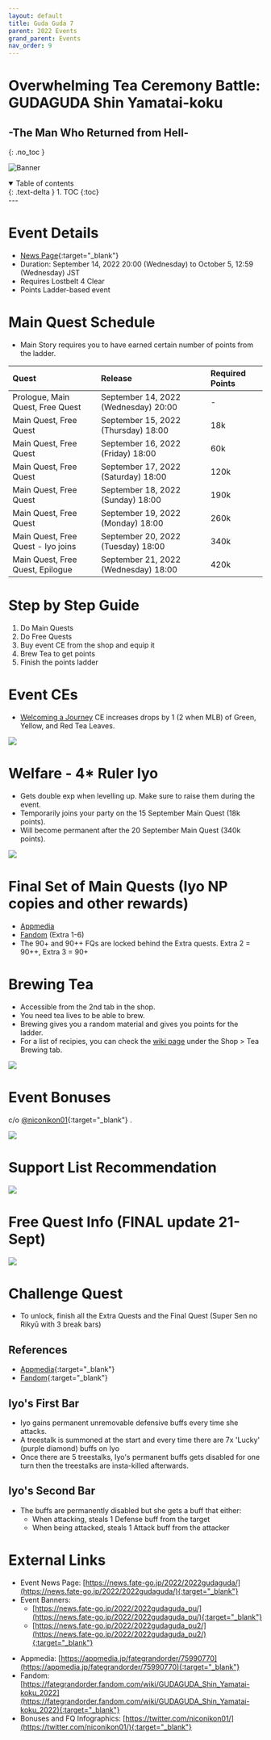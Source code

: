 ```yaml
---
layout: default
title: Guda Guda 7
parent: 2022 Events
grand_parent: Events
nav_order: 9
---
```


# Overwhelming Tea Ceremony Battle: GUDAGUDA Shin Yamatai-koku 
## -The Man Who Returned from Hell-
{: .no_toc }

![Banner](https://news.fate-go.jp/wp-content/uploads/2022/2022gudaguda_full_ypayp/top_banner.png)

<details open markdown="block">
  <summary>
    Table of contents
  </summary>
  {: .text-delta }
1. TOC
{:toc}
</details>
---

# Event Details
- [News Page](https://news.fate-go.jp/2022/2022gudaguda/){:target="_blank"}
- Duration: September 14, 2022 20:00 (Wednesday) to October 5, 12:59 (Wednesday) JST
- Requires Lostbelt 4 Clear
- Points Ladder-based event

# Main Quest Schedule

- Main Story requires you to have earned certain number of points from the ladder.

| Quest | Release | Required Points |
| :-- | :-- | :-- |
| Prologue, Main Quest, Free Quest | September 14, 2022 (Wednesday) 20:00 | - |
| Main Quest, Free Quest | September 15, 2022 (Thursday) 18:00 | 18k |
| Main Quest, Free Quest | September 16, 2022 (Friday) 18:00 | 60k |
| Main Quest, Free Quest | September 17, 2022 (Saturday) 18:00 | 120k |
| Main Quest, Free Quest | September 18, 2022 (Sunday) 18:00 | 190k |
| Main Quest, Free Quest  | September 19, 2022 (Monday) 18:00 | 260k |
| Main Quest, Free Quest - Iyo joins | September 20, 2022 (Tuesday) 18:00 | 340k |
| Main Quest, Free Quest, Epilogue | September 21, 2022 (Wednesday) 18:00 | 420k |

# Step by Step Guide
1. Do Main Quests
2. Do Free Quests
3. Buy event CE from the shop and equip it
4. Brew Tea to get points
5. Finish the points ladder

# Event CEs

- [Welcoming a Journey](https://fategrandorder.fandom.com/wiki/Welcoming_a_Journey) CE increases drops by 1 (2 when MLB) of Green, Yellow, and Red Tea Leaves.

![](https://news.fate-go.jp/wp-content/uploads/2022/2022gudaguda_full_ypayp/info_howto_03.png)

# Welfare - 4* Ruler Iyo

- Gets double exp when levelling up. Make sure to raise them during the event.
- Temporarily joins your party on the 15 September Main Quest (18k points).
- Will become permanent after the 20 September Main Quest (340k points).

![](https://news.fate-go.jp/wp-content/uploads/2022/2022gudaguda_full_ypayp/info_proc_06.png)

# Final Set of Main Quests (Iyo NP copies and other rewards)

- [Appmedia](https://appmedia.jp/fategrandorder/76027562)
- [Fandom](https://fategrandorder.fandom.com/wiki/GUDAGUDA_Shin_Yamatai-koku_2022#Main_Quest) (Extra 1-6)
- The 90+ and 90++ FQs are locked behind the Extra quests. Extra 2 = 90++, Extra 3 = 90+

# Brewing Tea

- Accessible from the 2nd tab in the shop.
- You need tea lives to be able to brew.
- Brewing gives you a random material and gives you points for the ladder.
- For a list of recipies, you can check the [wiki page](https://fategrandorder.fandom.com/wiki/GUDAGUDA_Shin_Yamatai-koku_2022#Shop) under the Shop > Tea Brewing tab.

![](https://news.fate-go.jp/wp-content/uploads/2022/2022gudaguda_full_ypayp/info_image_02.png)

# Event Bonuses

c/o [@niconikon01](https://twitter.com/niconikon01/status/1572528901821464579){:target="_blank"} .

![](https://pbs.twimg.com/media/FdK-orHaEAMVDmB?format=jpg&name=4096x4096)

# Support List Recommendation

![](https://pbs.twimg.com/media/FdK-p4TakAYZO5X?format=jpg&name=large)

# Free Quest Info (FINAL update 21-Sept)

![](https://pbs.twimg.com/media/FdK-noxagAA2EZv?format=jpg&name=4096x4096)

<!--

https://twitter.com/niconikon01/status/1572528901821464579

.edit #jp-guides 1019597556512215132 {
  "embeds": [
    {
      "title": "GUDAGUDA Shin Yamatai-koku - Bonuses, Recommended Support and Free Quests (updated 21-Sept)",
      "description": "https://twitter.com/niconikon01/status/1572528901821464579",
      "color": "#0693e3",
      "image": "https://pbs.twimg.com/media/FdK-orHaEAMVDmB?format=jpg&name=4096x4096"
    },
    {
      "color": "#0693e3",
      "image": "https://pbs.twimg.com/media/FdK-p4TakAYZO5X?format=jpg&name=large"
    },
    {
      "title": "Free Quests",
      "description": "90++: Moon Cancer 1-2 (boss :bbsmug: has 1m hp)\n90+: Lancer 1-2-3",
      "color": "#0693e3",
      "image": "https://pbs.twimg.com/media/FdK-noxagAA2EZv?format=jpg&name=4096x4096"
    }
  ]
}
-->

# Challenge Quest

- To unlock, finish all the Extra Quests and the Final Quest (Super Sen no Rikyū with 3 break bars)

## References

- [Appmedia](https://appmedia.jp/fategrandorder/76032383){:target="_blank"}
- [Fandom](https://fategrandorder.fandom.com/wiki/GUDAGUDA_Shin_Yamatai-koku_2022#Challenge_Quest){:target="_blank"}

## Iyo's First Bar
- Iyo gains permanent unremovable defensive buffs every time she attacks.
- A treestalk is summoned at the start and every time there are 7x 'Lucky' (purple diamond) buffs on Iyo
- Once there are 5 treestalks, Iyo's permanent buffs gets disabled for one turn then the treestalks are insta-killed afterwards.

## Iyo's Second Bar
- The buffs are permanently disabled but she gets a buff that either:
  - When attacking, steals 1 Defense buff from the target
  - When being attacked, steals 1 Attack buff from the attacker



# External Links
- Event News Page: [https://news.fate-go.jp/2022/2022gudaguda/](https://news.fate-go.jp/2022/2022gudaguda/){:target="_blank"}
- Event Banners:
  - [https://news.fate-go.jp/2022/2022gudaguda_pu/](https://news.fate-go.jp/2022/2022gudaguda_pu/){:target="_blank"}
  - [https://news.fate-go.jp/2022/2022gudaguda_pu2/](https://news.fate-go.jp/2022/2022gudaguda_pu2/){:target="_blank"}

<!--
  - [https://news.fate-go.jp/2022/2022gudaguda_pu3/](https://news.fate-go.jp/2022/2022gudaguda_pu3/){:target="_blank"}
-->

- Appmedia: [https://appmedia.jp/fategrandorder/75990770](https://appmedia.jp/fategrandorder/75990770){:target="_blank"}
- Fandom: [https://fategrandorder.fandom.com/wiki/GUDAGUDA_Shin_Yamatai-koku_2022](https://fategrandorder.fandom.com/wiki/GUDAGUDA_Shin_Yamatai-koku_2022){:target="_blank"}
- Bonuses and FQ Infographics: [https://twitter.com/niconikon01/](https://twitter.com/niconikon01/){:target="_blank"}
